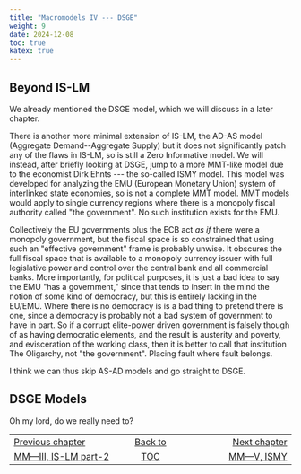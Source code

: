 ```yaml
---
title: "Macromodels IV --- DSGE"
weight: 9
date: 2024-12-08
toc: true
katex: true
---
```



## Beyond IS-LM

We already mentioned the DSGE model, which we will discuss in a later 
chapter.

There is another more minimal extension of IS-LM, the AD-AS model 
(Aggregate Demand--Aggregate Supply) but it does not significantly patch 
any of the flaws in IS-LM, so is still a Zero Informative model.
We will instead, after briefly looking at DSGE, jump to a more MMT-like 
model due to the economist Dirk Ehnts --- the so-called ISMY model.
This model was developed for analyzing the EMU (European Monetary Union) 
system of interlinked state economies, so is not a complete MMT model. 
MMT models would apply to single currency regions where there is a 
monopoly fiscal authority called "the government". No such institution 
exists for the EMU.

Collectively the EU governments plus the ECB act _as if_ there were a 
monopoly government, but the fiscal space is so constrained that using 
such an "effective government" frame is probably unwise. It obscures the 
full fiscal space that is available to a monopoly currency issuer with 
full legislative power and control over the central bank and all 
commercial banks.  More importantly, for political purposes, it is just 
a bad idea to say the EMU "has a government," since that tends to insert 
in the mind the notion of some kind of democracy, but this is entirely 
lacking in the EU/EMU. Where there is no democracy is is a bad thing to 
pretend there is one, since a democracy is probably not a bad system of 
government to have in part. So if a corrupt elite-power driven government 
is falsely though of as having democratic elements, and the result is 
austerity and poverty, and evisceration of the working class, then it 
is better to call that institution The Oligarchy, not "the government".
Placing fault where fault belongs.

I think we can thus skip AS-AD models and go straight to DSGE.


## DSGE Models

Oh my lord, do we really need to?








<table style="border-collapse: collapse; border=0;">
    <colgroup>
       <col span="1" style="width: 25%;">
       <col span="1" style="width: 10%;">
       <col span="1" style="width: 25%;">
    </colgroup>
<tr style="border: 1px solid color:#0f0f0f;">
<td style="border: 1px solid color:#0f0f0f;">
<a href="../302_3_macromodels_islm_2">Previous chapter</a></td>
<td style="border: 1px solid color:#0f0f0f; text-align:center;">
<a href="./">Back to</a></td>
<td style="border: 1px solid color:#0f0f0f; text-align:right;">
<a href="../304_5_macromodels_ismy">Next chapter</a></td>
</tr>
<tr style="border: 1px solid color:#0f0f0f;">
<td style="border: 1px solid color:#0f0f0f;">
<a href="../302_3_macromodels_islm_2">MM—III, IS-LM part-2</a></td>
<td style="border: 1px solid color:#0f0f0f; text-align:center;">
<a href="./">TOC</a></td>
<td style="border: 1px solid color:#0f0f0f; text-align:right;">
<a href="../304_5_macromodels_ismy">MM—V, ISMY</a></td>
</tr>
</table>


